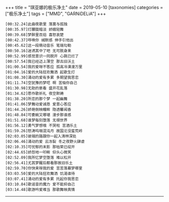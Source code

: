 +++
title = "琪亚娜的极乐净土"
date = 2019-05-10
[taxonomies]
categories = ["极乐净土"]
tags = ["MMD", "GARNiDELiA"]
+++


<meting-js server="netease"	type="song"	id="428375075"/>

```lrc
[00:32.24]此曲夜歌里 落寞与孤独
[00:35.97]灯朦胧暗淡 娇娥轻舞
[00:39.68]梦醉里百焰 喜怒哀楚
[00:42.37]呼唤你 缄默感 伸手引他出
[00:45.62]这一段萌动音乐 笔端勾勒
[00:50.16]迷诱其中了吧 无可脱身来
[00:52.99]感觉意识一同脱开 心跳已烂了
[00:57.54]我已经迈上薄空 那古旧沃土
[01:00.54]我的爱呀不答应 孤高冷漠漫万里
[01:04.16]爱的大陆狂欢舞洒 起歌生灯
[01:08.30]涌动的爱有多累 多期望我思恋
[01:11.74]空犹豫的梦呓 啊 苦恼你自己
[01:30.98]无助的亵看 盛开花乱落
[01:34.62]愿作歌祈礼 夜空默祷
[01:38.20]所恋的那个梦 一起幽舞
[01:41.06]梦舞动爱诚恳 爱意心答应
[01:44.26]娇艳倒映瞳眸 隐透馨闻香
[01:48.84]可委婉又哪堪 漫步那谁感
[01:51.68]谁梦每刻堕落 无垠世界
[01:56.12]勇气梦想哦 不哭啦 苦酒乐土
[01:59.26]怒涛呜咽混沌月 故国沦没蛮荒岭
[02:03.05]彼端的路跟你一起入清林深处
[02:06.46]涌动的爱 云冻裂 冬之夜野火肆虐
[02:10.35]可忧郁的末影 那枯荣已绽开
[02:44.65]娇怨地一叩眸 仰头心微笑
[02:52.09]我所忆梦空堕落 难以松开
[02:56.41]尤其梦醒后都看那故旧乐土
[02:59.70]你快来呀我的爱 苦苦落幕梦哪里
[03:03.50]爱的大陆狂欢舞洒 饥渴谁待
[03:07.41]涌动的爱有多累 托起你我思恋
[03:10.84]歌谣音的魔力 爱不能抑自己
[03:14.48]歌游吟爱难当 那歌舞映真情
```

<!-- more -->

---

<div id="player"></div>
<script type="text/javascript" src="https://player.dogecloud.com/js/loader"></script>
<script type="text/javascript">
var player = new DogePlayer({
    container: document.getElementById('player'),
    userId: 1001,
    vcode: 'b3598b2753c544c0',
    autoPlay: false
});
</script>